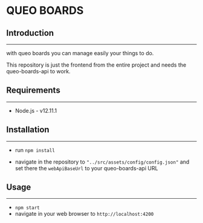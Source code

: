 # QUEO BOARDS

## Introduction
---
with queo boards you can manage easily your things to do.

This repository is just the frontend from the entire project and needs the queo-boards-api to work.

## Requirements
---
* Node.js - v12.11.1

## Installation
---
* run `npm install`

* navigate in the repository to `"../src/assets/config/config.json"` and set there the `webApiBaseUrl` to your queo-boards-api URL

## Usage
--- 
* `npm start`
* navigate in your web browser to `http://localhost:4200`

